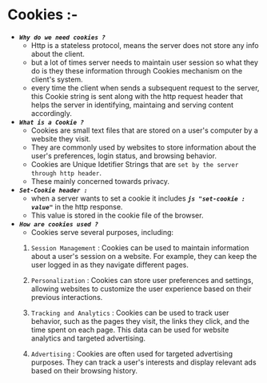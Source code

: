 # Cookies :-
- ***`Why do we need cookies ?`***
    - Http is a stateless protocol, means the server does not store any info about the client.
    - but a lot of times server needs to maintain user session so what they do is they these information through Cookies mechanism on the client's system.
    - every time the client when sends a subsequent request to the server, this Cookie string is sent along with the http request header that helps the server in identifying, maintaing and serving content accordingly.
- ***`What is a Cookie ?`***
    - Cookies are small text files that are stored on a user's computer by a website they visit. 
    - They are commonly used by websites to store information about the user's preferences, login status, and browsing behavior.
    - Cookies are Unique Idetifier Strings that are `set by the server through http header`.
    - These mainly concerned towards privacy.
- ***`Set-Cookie header :`***
    - when a server wants to set a cookie it includes ***`js "set-cookie : value"`*** in the http response.
    - This value is stored in the cookie file of the browser.
- ***`How are cookies used ?`***
    - Cookies serve several purposes, including:
    1. `Session Management` : Cookies can be used to maintain information about a user's session on a website. For example, they can keep the user logged in as they navigate different pages.

    2. `Personalization` : Cookies can store user preferences and settings, allowing websites to customize the user experience based on their previous interactions.

    3. `Tracking and Analytics` : Cookies can be used to track user behavior, such as the pages they visit, the links they click, and the time spent on each page. This data can be used for website analytics and targeted advertising.

    4. `Advertising` : Cookies are often used for targeted advertising purposes. They can track a user's interests and display relevant ads based on their browsing history.